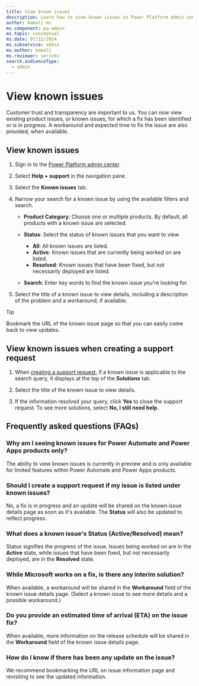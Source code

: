 ```yaml
---
title: View known issues
description: Learn how to view known issues in Power Platform admin center.
author: mamali-ms 
ms.component: pa-admin
ms.topic: conceptual
ms.date: 07/12/2024
ms.subservice: admin
ms.author: mamali 
ms.reviewer: sericks
search.audienceType: 
  - admin
---
```

# View known issues

Customer trust and transparency are important to us. You can now view existing product issues, or known issues, for which a fix has been identified or is in progress. A workaround and expected time to fix the issue are also provided, when available.  

## View known issues  
  
1.  Sign in to the [Power Platform admin center](https://admin.powerplatform.microsoft.com/).
1.  Select **Help + support** in the navigation pane.
1.  Select the **Known issues** tab.
1.  Narrow your search for a known issue by using the available filters and search.

    - **Product Category**: Choose one or multiple products. By default, all products with a known issue are selected.
    - **Status**: Select the status of known issues that you want to view.
         
        - **All**: All known issues are listed.
        - **Active**: Known issues that are currently being worked on are listed.
        - **Resolved**: Known issues that have been fixed, but not necessarily deployed are listed.

    - **Search**: Enter key words to find the known issue you're looking for.
    
1.  Select the title of a known issue to view details, including a description of the problem and a workaround, if available.

> [!Tip]
> Bookmark the URL of the known issue page so that you can easily come back to view updates.

## View known issues when creating a support request

1. When [creating a support request](get-help-support.md#view-solutions-or-create-a-support-request), if a known issue is applicable to the search query, it displays at the top of the **Solutions** tab.

1. Select the title of the known issue to view details.
     
1. If the information resolved your query, click **Yes** to close the support request. To see more solutions, select **No, I still need help**.

## Frequently asked questions (FAQs)

### Why am I seeing known issues for Power Automate and Power Apps products only?

The ability to view known issues is currently in preview and is only available for limited features within Power Automate and Power Apps products.
 
### Should I create a support request if my issue is listed under known issues?

No, a fix is in progress and an update will be shared on the known issue details page as soon as it's available. The **Status** will also be updated to reflect progress.

### What does a known issue's Status (Active/Resolved) mean?

Status signifies the progress of the issue. Issues being worked on are in the **Active** state, while issues that have been fixed, but not necessarily deployed, are in the **Resolved** state.

### While Microsoft works on a fix, is there any interim solution?

When available, a workaround will be shared in the **Workaround** field of the known issue details page. (Select a known issue to see more details and a possible workaround.)

### Do you provide an estimated time of arrival (ETA) on the issue fix?

When available, more information on the release schedule will be shared in the **Workaround** field of the known issue details page.

###  How do I know if there has been any update on the issue?

We recommend bookmarking the URL on issue information page and revisiting to see the updated information.
